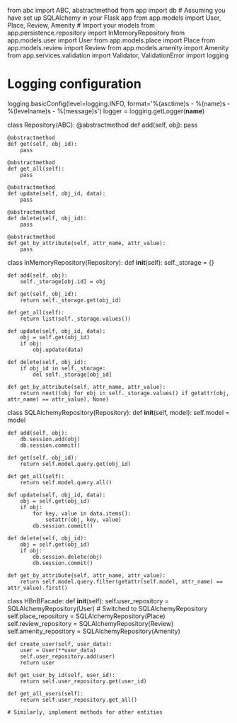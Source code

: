 from abc import ABC, abstractmethod
from app import db  # Assuming you have set up SQLAlchemy in your Flask app
from app.models import User, Place, Review, Amenity  # Import your models
from app.persistence.repository import InMemoryRepository
from app.models.user import User
from app.models.place import Place
from app.models.review import Review
from app.models.amenity import Amenity
from app.services.validation import Validator, ValidationError
import logging

# Logging configuration
logging.basicConfig(level=logging.INFO, format='%(asctime)s - %(name)s - %(levelname)s - %(message)s')
logger = logging.getLogger(__name__)

class Repository(ABC):
    @abstractmethod
    def add(self, obj):
        pass

    @abstractmethod
    def get(self, obj_id):
        pass

    @abstractmethod
    def get_all(self):
        pass

    @abstractmethod
    def update(self, obj_id, data):
        pass

    @abstractmethod
    def delete(self, obj_id):
        pass

    @abstractmethod
    def get_by_attribute(self, attr_name, attr_value):
        pass


class InMemoryRepository(Repository):
    def __init__(self):
        self._storage = {}

    def add(self, obj):
        self._storage[obj.id] = obj

    def get(self, obj_id):
        return self._storage.get(obj_id)

    def get_all(self):
        return list(self._storage.values())

    def update(self, obj_id, data):
        obj = self.get(obj_id)
        if obj:
            obj.update(data)

    def delete(self, obj_id):
        if obj_id in self._storage:
            del self._storage[obj_id]

    def get_by_attribute(self, attr_name, attr_value):
        return next((obj for obj in self._storage.values() if getattr(obj, attr_name) == attr_value), None)

class SQLAlchemyRepository(Repository):
    def __init__(self, model):
        self.model = model

    def add(self, obj):
        db.session.add(obj)
        db.session.commit()

    def get(self, obj_id):
        return self.model.query.get(obj_id)

    def get_all(self):
        return self.model.query.all()

    def update(self, obj_id, data):
        obj = self.get(obj_id)
        if obj:
            for key, value in data.items():
                setattr(obj, key, value)
            db.session.commit()

    def delete(self, obj_id):
        obj = self.get(obj_id)
        if obj:
            db.session.delete(obj)
            db.session.commit()

    def get_by_attribute(self, attr_name, attr_value):
        return self.model.query.filter(getattr(self.model, attr_name) == attr_value).first()

class HBnBFacade:
    def __init__(self):
        self.user_repository = SQLAlchemyRepository(User)  # Switched to SQLAlchemyRepository
        self.place_repository = SQLAlchemyRepository(Place)
        self.review_repository = SQLAlchemyRepository(Review)
        self.amenity_repository = SQLAlchemyRepository(Amenity)

    def create_user(self, user_data):
        user = User(**user_data)
        self.user_repository.add(user)
        return user

    def get_user_by_id(self, user_id):
        return self.user_repository.get(user_id)

    def get_all_users(self):
        return self.user_repository.get_all()

    # Similarly, implement methods for other entities